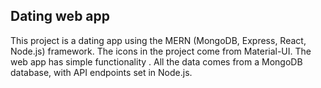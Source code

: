 ## Dating web app 

This project is  a dating app using the MERN (MongoDB,
Express, React, Node.js) framework. 
The icons in the project come from Material-UI.
The web app has simple functionality .
All the data comes from a MongoDB database, with API endpoints set in Node.js.
